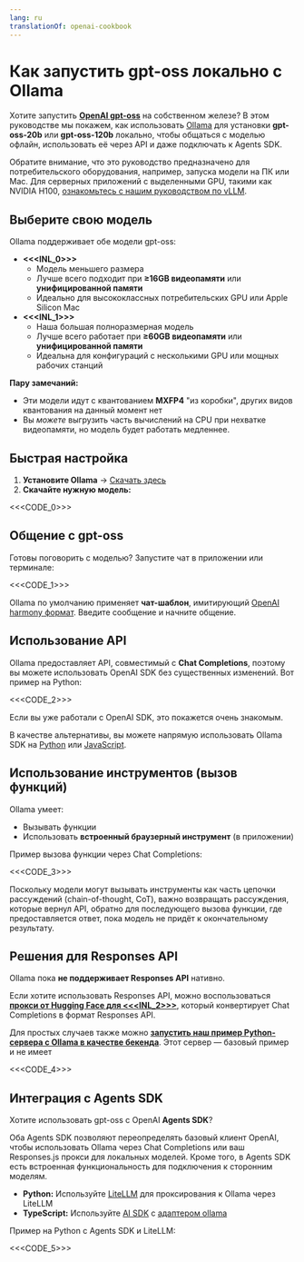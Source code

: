 ```yaml
---
lang: ru
translationOf: openai-cookbook
---
```


# Как запустить gpt-oss локально с Ollama

Хотите запустить [**OpenAI gpt-oss**](https://openai.com/open-models) на собственном железе? В этом руководстве мы покажем, как использовать [Ollama](https://ollama.ai) для установки **gpt-oss-20b** или **gpt-oss-120b** локально, чтобы общаться с моделью офлайн, использовать её через API и даже подключать к Agents SDK.

Обратите внимание, что это руководство предназначено для потребительского оборудования, например, запуска модели на ПК или Mac. Для серверных приложений с выделенными GPU, такими как NVIDIA H100, [ознакомьтесь с нашим руководством по vLLM](https://cookbook.openai.com/articles/gpt-oss/run-vllm).

## Выберите свою модель

Ollama поддерживает обе модели gpt-oss:

- **&lt;&lt;&lt;INL_0>>>**
  - Модель меньшего размера
  - Лучше всего подходит при **≥16GB видеопамяти** или **унифицированной памяти**
  - Идеально для высококлассных потребительских GPU или Apple Silicon Mac
- **&lt;&lt;&lt;INL_1>>>**
  - Наша большая полноразмерная модель
  - Лучше всего работает при **≥60GB видеопамяти** или **унифицированной памяти**
  - Идеальна для конфигураций с несколькими GPU или мощных рабочих станций

**Пару замечаний:**

- Эти модели идут с квантованием **MXFP4** "из коробки", других видов квантования на данный момент нет
- Вы _можете_ выгрузить часть вычислений на CPU при нехватке видеопамяти, но модель будет работать медленнее.

## Быстрая настройка

1. **Установите Ollama** → [Скачать здесь](https://ollama.com/download)
2. **Скачайте нужную модель:**

&lt;&lt;&lt;CODE_0>>>

## Общение с gpt-oss

Готовы поговорить с моделью? Запустите чат в приложении или терминале:

&lt;&lt;&lt;CODE_1>>>

Ollama по умолчанию применяет **чат-шаблон**, имитирующий [OpenAI harmony формат](https://cookbook.openai.com/articles/openai-harmony). Введите сообщение и начните общение.

## Использование API

Ollama предоставляет API, совместимый с **Chat Completions**, поэтому вы можете использовать OpenAI SDK без существенных изменений. Вот пример на Python:

&lt;&lt;&lt;CODE_2>>>

Если вы уже работали с OpenAI SDK, это покажется очень знакомым.

В качестве альтернативы, вы можете напрямую использовать Ollama SDK на [Python](https://github.com/ollama/ollama-python) или [JavaScript](https://github.com/ollama/ollama-js).

## Использование инструментов (вызов функций)

Ollama умеет:

- Вызывать функции
- Использовать **встроенный браузерный инструмент** (в приложении)

Пример вызова функции через Chat Completions:

&lt;&lt;&lt;CODE_3>>>

Поскольку модели могут вызывать инструменты как часть цепочки рассуждений (chain-of-thought, CoT), важно возвращать рассуждения, которые вернул API, обратно для последующего вызова функции, где предоставляется ответ, пока модель не придёт к окончательному результату.

## Решения для Responses API

Ollama пока **не поддерживает Responses API** нативно.

Если хотите использовать Responses API, можно воспользоваться [**прокси от Hugging Face для &lt;&lt;&lt;INL_2>>>**](https://github.com/huggingface/responses.js), который конвертирует Chat Completions в формат Responses API.

Для простых случаев также можно [**запустить наш пример Python-сервера с Ollama в качестве бекенда**](https://github.com/openai/gpt-oss?tab=readme-ov-file#responses-api). Этот сервер — базовый пример и не имеет

&lt;&lt;&lt;CODE_4>>>

## Интеграция с Agents SDK

Хотите использовать gpt-oss с OpenAI **Agents SDK**?

Оба Agents SDK позволяют переопределять базовый клиент OpenAI, чтобы использовать Ollama через Chat Completions или ваш Responses.js прокси для локальных моделей. Кроме того, в Agents SDK есть встроенная функциональность для подключения к сторонним моделям.

- **Python:** Используйте [LiteLLM](https://openai.github.io/openai-agents-python/models/litellm/) для проксирования к Ollama через LiteLLM
- **TypeScript:** Используйте [AI SDK](https://openai.github.io/openai-agents-js/extensions/ai-sdk/) с [адаптером ollama](https://ai-sdk.dev/providers/community-providers/ollama)

Пример на Python с Agents SDK и LiteLLM:

&lt;&lt;&lt;CODE_5>>>